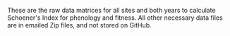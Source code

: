 These are the raw data matrices for all sites and both years to calculate Schoener's Index for phenology and fitness. All other necessary data files are in emailed Zip files, and not stored on GitHub. 
